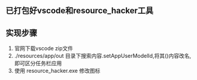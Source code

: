 ## 已打包好vscode和resource_hacker工具

## 实现步骤
1. 官网下载vscode zip文件
2. ./resources/app/out 目录下搜索内容.setAppUserModelId,将其()内容改名,即可区分任务栏应用
3. 使用 resource_hacker.exe 修改图标
